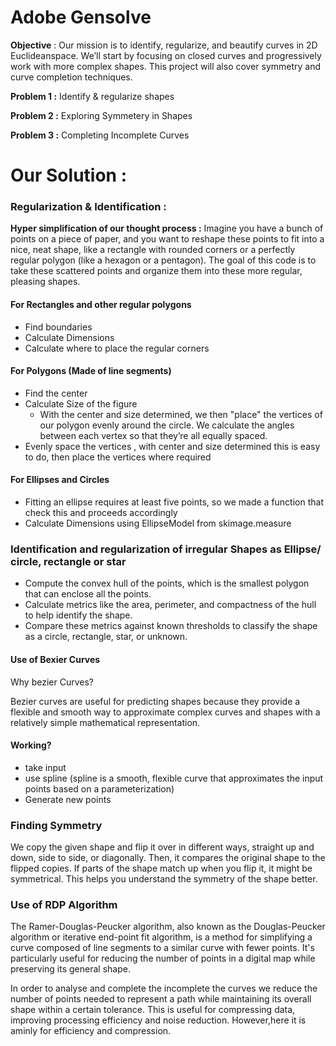 
# Adobe Gensolve

**Objective** : Our mission is to identify, regularize, and beautify curves in 2D Euclideanspace. We’ll start by focusing on closed curves and progressively work with more complex shapes. This project will also cover symmetry and curve completion techniques.

**Problem 1 :** Identify & regularize shapes

**Problem 2 :** Exploring Symmetery in Shapes

**Problem 3 :** Completing Incomplete Curves

# Our Solution :

### Regularization & Identification : 
**Hyper simplification of our thought process :** 
Imagine you have a bunch of points on a piece of paper, and you want to reshape these points to fit into a nice, neat shape, like a rectangle with rounded corners or a perfectly regular polygon (like a hexagon or a pentagon). The goal of this code is to take these scattered points and organize them into these more regular, pleasing shapes.
#### For Rectangles and other regular polygons 

 * Find boundaries 
 * Calculate Dimensions
 * Calculate where to place the regular corners
 

#### For Polygons (Made of line segments)

 * Find the center
 * Calculate Size of the figure
    * With the center and size determined, we then "place" the vertices of our polygon evenly around the circle. We calculate the angles between each vertex so that they’re all equally spaced.
 * Evenly space the vertices , with center and size determined this is easy to do, then place the vertices where required

#### For Ellipses and Circles 

 * Fitting an ellipse requires at least five points, so we made a function that check this and proceeds accordingly
 * Calculate Dimensions using EllipseModel from skimage.measure

### Identification and regularization of irregular Shapes as Ellipse/ circle, rectangle or star 
 * Compute the convex hull of the points, which is the smallest polygon that can enclose all the points.
 * Calculate metrics like the area, perimeter, and compactness of the hull to help identify the shape.
 * Compare these metrics against known thresholds to classify the shape as a circle, rectangle, star, or unknown.

#### Use of Bexier Curves 
 Why bezier Curves? 

Bezier curves are useful for predicting shapes because they provide a flexible and smooth way to approximate complex curves and shapes with a relatively simple mathematical representation.

#### Working?

* take input
* use spline (spline is a smooth, flexible curve that approximates the input points based on a parameterization)
* Generate new points

### Finding Symmetry

We copy the given shape and flip it over in different ways, straight up and down, side to side, or diagonally. Then, it compares the original shape to the flipped copies. If parts of the shape match up when you flip it, it might be symmetrical. This helps you understand the symmetry of the shape better.


### Use of RDP Algorithm
The Ramer-Douglas-Peucker algorithm, also known as the Douglas-Peucker algorithm or iterative end-point fit algorithm, is a method for simplifying a curve composed of line segments to a similar curve with fewer points.
It's particularly useful for reducing the number of points in a digital map while preserving its general shape.


In order to analyse and complete the incomplete the curves we reduce the number of points needed to represent a path while maintaining its overall shape within a certain tolerance. This is useful for compressing data, improving processing efficiency and noise reduction. However,here it is aminly for efficiency and compression.





